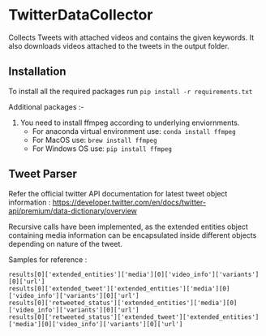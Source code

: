 # TwitterDataCollector
Collects Tweets with attached videos and contains the given keywords. It also downloads videos attached to the tweets in the output folder.

## Installation
To install all the required packages run
`pip install -r requirements.txt`
  
Additional packages :-
1. You need to install ffmpeg according to underlying enviornments.
    * For anaconda virtual environment use: `conda install ffmpeg`
    * For MacOS use: `brew install ffmpeg`
    * For Windows OS use: `pip install ffmpeg`

## Tweet Parser
Refer the official twitter API documentation for latest tweet object information : https://developer.twitter.com/en/docs/twitter-api/premium/data-dictionary/overview

Recursive calls have been implemented, as the extended entities object containing media information can be encapsulated inside different objects depending on nature of the tweet.

Samples for reference :
```
results[0]['extended_entities']['media'][0]['video_info']['variants'][0]['url']
results[0]['extended_tweet']['extended_entities']['media'][0]['video_info']['variants'][0]['url']
results[0]['retweeted_status']['extended_entities']['media'][0]['video_info']['variants'][0]['url']
results[0]['retweeted_status']['extended_tweet']['extended_entities']['media'][0]['video_info']['variants'][0]['url']
```
